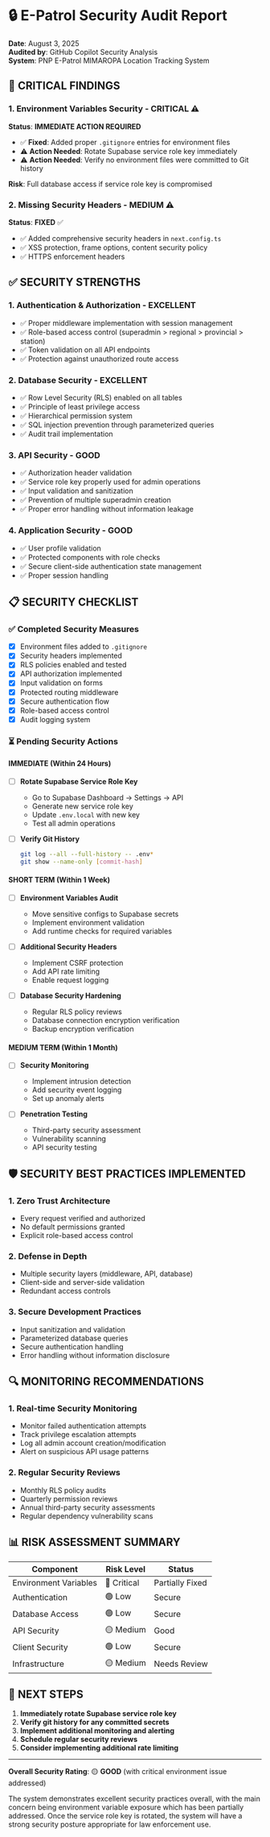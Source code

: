 # 🔒 E-Patrol Security Audit Report
**Date**: August 3, 2025  
**Audited by**: GitHub Copilot Security Analysis  
**System**: PNP E-Patrol MIMAROPA Location Tracking System

## 🚨 CRITICAL FINDINGS

### 1. **Environment Variables Security** - CRITICAL ⚠️
**Status**: **IMMEDIATE ACTION REQUIRED**
- ✅ **Fixed**: Added proper `.gitignore` entries for environment files
- ⚠️ **Action Needed**: Rotate Supabase service role key immediately
- ⚠️ **Action Needed**: Verify no environment files were committed to Git history

**Risk**: Full database access if service role key is compromised

### 2. **Missing Security Headers** - MEDIUM ⚠️
**Status**: **FIXED** ✅
- ✅ Added comprehensive security headers in `next.config.ts`
- ✅ XSS protection, frame options, content security policy
- ✅ HTTPS enforcement headers

## ✅ SECURITY STRENGTHS

### 1. **Authentication & Authorization** - EXCELLENT
- ✅ Proper middleware implementation with session management
- ✅ Role-based access control (superadmin > regional > provincial > station)
- ✅ Token validation on all API endpoints
- ✅ Protection against unauthorized route access

### 2. **Database Security** - EXCELLENT  
- ✅ Row Level Security (RLS) enabled on all tables
- ✅ Principle of least privilege access
- ✅ Hierarchical permission system
- ✅ SQL injection prevention through parameterized queries
- ✅ Audit trail implementation

### 3. **API Security** - GOOD
- ✅ Authorization header validation
- ✅ Service role key properly used for admin operations
- ✅ Input validation and sanitization
- ✅ Prevention of multiple superadmin creation
- ✅ Proper error handling without information leakage

### 4. **Application Security** - GOOD
- ✅ User profile validation
- ✅ Protected components with role checks
- ✅ Secure client-side authentication state management
- ✅ Proper session handling

## 📋 SECURITY CHECKLIST

### ✅ Completed Security Measures
- [x] Environment files added to `.gitignore`
- [x] Security headers implemented
- [x] RLS policies enabled and tested
- [x] API authorization implemented
- [x] Input validation on forms
- [x] Protected routing middleware
- [x] Secure authentication flow
- [x] Role-based access control
- [x] Audit logging system

### ⏳ Pending Security Actions

#### **IMMEDIATE (Within 24 Hours)**
- [ ] **Rotate Supabase Service Role Key**
  - Go to Supabase Dashboard → Settings → API
  - Generate new service role key
  - Update `.env.local` with new key
  - Test all admin operations

- [ ] **Verify Git History**
  ```bash
  git log --all --full-history -- .env*
  git show --name-only [commit-hash]
  ```

#### **SHORT TERM (Within 1 Week)**
- [ ] **Environment Variables Audit**
  - Move sensitive configs to Supabase secrets
  - Implement environment validation
  - Add runtime checks for required variables

- [ ] **Additional Security Headers**
  - Implement CSRF protection
  - Add API rate limiting
  - Enable request logging

- [ ] **Database Security Hardening**
  - Regular RLS policy reviews
  - Database connection encryption verification
  - Backup encryption verification

#### **MEDIUM TERM (Within 1 Month)**
- [ ] **Security Monitoring**
  - Implement intrusion detection
  - Add security event logging
  - Set up anomaly alerts

- [ ] **Penetration Testing**
  - Third-party security assessment
  - Vulnerability scanning
  - API security testing

## 🛡️ SECURITY BEST PRACTICES IMPLEMENTED

### 1. **Zero Trust Architecture**
- Every request verified and authorized
- No default permissions granted
- Explicit role-based access control

### 2. **Defense in Depth**
- Multiple security layers (middleware, API, database)
- Client-side and server-side validation
- Redundant access controls

### 3. **Secure Development Practices**
- Input sanitization and validation
- Parameterized database queries
- Secure authentication handling
- Error handling without information disclosure

## 🔍 MONITORING RECOMMENDATIONS

### 1. **Real-time Security Monitoring**
- Monitor failed authentication attempts
- Track privilege escalation attempts
- Log all admin account creation/modification
- Alert on suspicious API usage patterns

### 2. **Regular Security Reviews**
- Monthly RLS policy audits
- Quarterly permission reviews
- Annual third-party security assessments
- Regular dependency vulnerability scans

## 📊 RISK ASSESSMENT SUMMARY

| Component | Risk Level | Status |
|-----------|------------|--------|
| Environment Variables | 🔴 Critical | Partially Fixed |
| Authentication | 🟢 Low | Secure |
| Database Access | 🟢 Low | Secure |
| API Security | 🟡 Medium | Good |
| Client Security | 🟢 Low | Secure |
| Infrastructure | 🟡 Medium | Needs Review |

## 🎯 NEXT STEPS

1. **Immediately rotate Supabase service role key**
2. **Verify git history for any committed secrets**
3. **Implement additional monitoring and alerting**
4. **Schedule regular security reviews**
5. **Consider implementing additional rate limiting**

---

**Overall Security Rating**: 🟡 **GOOD** (with critical environment issue addressed)

The system demonstrates excellent security practices overall, with the main concern being environment variable exposure which has been partially addressed. Once the service role key is rotated, the system will have a strong security posture appropriate for law enforcement use.
